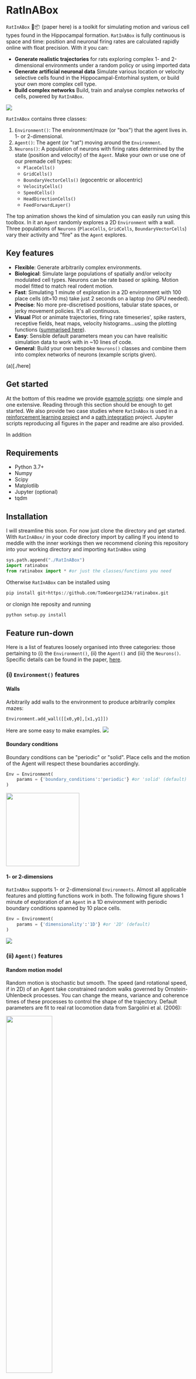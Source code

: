 #  RatInABox 

`RatInABox` 🐀📦 (paper here) is a toolkit for simulating motion and various cell types found in the Hippocampal formation. `RatInABox` is fully continuous is space and time: position and neuronal firing rates are calculated rapidly online with float precision. With it you can:

* **Generate realistic trajectories** for rats exploring complex 1- and 2-dimensional environments under a random policy or using imported data
* **Generate artificial neuronal data** Simulate various location or velocity selective cells found in the Hippocampal-Entorhinal system, or build your own more complex cell type. 
* **Build complex networks** Build, train and analyse complex networks of cells, powered by `RatInABox`. 

<img src="./readme_figs/riab.gif">

`RatInABox` contains three classes: 

1. `Environment()`: The environment/maze (or "box") that the agent lives in. 1- or 2-dimensional.
2. `Agent()`: The agent (or "rat") moving around the `Environment`. 
3. `Neurons()`: A population of neurons with firing rates determined by the state (position and velocity) of the `Agent`. Make your own or use one of our premade cell types: 
    * `PlaceCells()`
    * `GridCells()`
    * `BoundaryVectorCells()` (egocentric or allocentric)
    * `VelocityCells()`
    * `SpeedCells()`
    * `HeadDirectionCells()`
    * `FeedForwardLayer()`

The top animation shows the kind of simulation you can easily run using this toolbox. In it an `Agent` randomly explores a 2D `Environment` with a wall. Three populations of `Neurons` (`PlaceCells`, `GridCells`, `BoundaryVectorCells`) vary their activity and "fire" as the `Agent` explores. 

## Key features

* **Flexible**: Generate arbitrarily complex environments. 
* **Biological**: Simulate large populations of spatially and/or velocity modulated cell types. Neurons can be rate based or spiking. Motion model fitted to match real rodent motion. 
* **Fast**: Simulating 1 minute of exploration in a 2D environment with 100 place cells (dt=10 ms) take just 2 seconds on a laptop (no GPU needed).
* **Precise**: No more pre-discretised positions, tabular state spaces, or jerky movement policies. It's all continuous. 
* **Visual** Plot or animate trajectories, firing rate timeseries', spike rasters, receptive fields, heat maps, velocity histograms...using the plotting functions ([summarised here](./example_scripts/list_of_plotting_fuctions.md)). 
* **Easy**: Sensible default parameters mean you can have realisitic simulation data to work with in ~10 lines of code.
* **General**: Build your own bespoke `Neurons()` classes and combine them into complex networks of neurons (example scripts given).

(a)[./here]

## Get started 
At the bottom of this readme we provide [example scripts](./example_scripts/): one simple and one extensive. Reading through this section should be enough to get started. We also provide two case studies where `RatInABox` is used in a [reinforcement learning project](./example_scripts/reinforcement_learning_example.ipynb) and a [path integration](./example_scripts/path_integration_example.ipynb) project. Jupyter scripts reproducing all figures in the paper and readme are also provided.

In addition 

## Requirements
* Python 3.7+
* Numpy
* Scipy
* Matplotlib
* Jupyter (optional)
* tqdm

## Installation 
I will streamline this soon. For now just clone the directory and get started. With `RatInABox/` in your code directory import by calling 
If you intend to meddle with the inner workings then we recommend cloning this repository into your working directory and importing `RatInABox` using
```python
sys.path.append("./RatInABox")
import ratinabox
from ratinabox import * #or just the classes/functions you need
```

Otherwise `RatInABox` can be installed using
```python
pip install git+https://github.com/TomGeorge1234/ratinabox.git
```
or clonign hte reposity and running 
```python
python setup.py install
```
## Feature run-down
Here is a list of features loosely organised into three categories: those pertaining to (i) the `Environment()`, (ii) the `Agent()` and (iii) the `Neurons()`. Specific details can be found in the paper, [here](link/to/paper/on/arxiv). 


### (i) `Environment()` features
#### Walls 
Arbitrarily add walls to the environment to produce arbitrarily complex mazes:
```python 
Environment.add_wall([[x0,y0],[x1,y1]])
```
Here are some easy to make examples.
![](./readme_figs/walls.png)

#### Boundary conditions 
Boundary conditions can be "periodic" or "solid". Place cells and the motion of the Agent will respect these boundaries accordingly. 
```python
Env = Environment(
    params = {'boundary_conditions':'periodic'} #or 'solid' (default)
) 
```
<img src="./readme_figs/boundary_conditions.png" height="200">

#### 1- or 2-dimensions 
`RatInABox` supports 1- or 2-dimensional `Environments`. Almost all applicable features and plotting functions work in both. The following figure shows 1 minute of exploration of an `Agent` in a 1D environment with periodic boundary conditions spanned by 10 place cells. 
```python 
Env = Environment(
    params = {'dimensionality':'1D'} #or '2D' (default)
) 
```
![](./readme_figs/one_dimension.png)



### (ii) `Agent()` features

#### Random motion model
Random motion is stochastic but smooth. The speed (and rotational speed, if in 2D) of an Agent take constrained random walks governed by Ornstein-Uhlenbeck processes. You can change the means, variance and coherence times of these processes to control the shape of the trajectory. Default parameters are fit to real rat locomotion data from Sargolini et al. (2006): 

<img src="./readme_figs/riab_vs_sargolini.gif" width="50%" height="50%">

The default parameters can be changed to obtain different style trajectories. The following set of trajectories were generated by modifying the rotational speed parameter `Agent.rotational_velocity_std`:

```python
Agent.speed_mean = 0.08 #m/s
Agent.speed_coherence_time = 0.7
Agent.rotation_velocity_std = 120 * np.pi/180 #radians 
Agent.rotational_velocity_coherence_time = 0.08
```
<img src="./readme_figs/motion_model.png" height="200">


#### Importing trajectories
`RatInABox` supports importing external trajectory data (rather than using the in built random motion policy). Imported data can be of low temporal resolution. It will be smoothly upsampled using a cubic splines interpolation technique. We provide a 10 minute trajectory from the open-source data set of Sargolini et al. (2006) ready to import. In the following figure blue shows (low resolution) trajectory data imported into an `Agent()` and purple shows the smoothly upsampled trajectory taken by the `Agent()` during exploration. 
```python
Agent.import_trajectory(dataset='sargolini')
#or 
Agent.import_trajectory(times=array_of_times,
                        positions=array_of_positions)

```
<img src="./readme_figs/imported_trajectory.png" height="200">

#### Policy control 
By default the movement policy is an random and uncontrolled (e.g. displayed above). It is possible, however, to manually pass a "drift_velocity" to the Agent on each `update()` step. This 'closes the loop' allowing, for example, Actor-Critic systems to control the Agent policy. As a demonstration that this method can be used to control the agent's movement we set a radial drift velocity to encourage circular motion. We also use RatInABox to perform a simple model-free RL task and find a reward hidden behind a wall (the full script is given as an example script [here](./example_scripts/example_script_reinforcement_lerning.ipynb))
```python
Agent.update(drift_velocity=drift_velocity)
```
<img src="./readme_figs/motion.gif" height="200">

#### Wall repelling 
Under the random motion policy, walls in the environment mildly "repel" the agent. Coupled with the finite turning speed this replicates an effect (known as thigmotaxis and linked to anxiety) where the agent is biased to over-explore near walls and corners (as shown in these heatmaps) matching real rodent behaviour. It can be turned up or down with the `anxiety` parameter.
```python 
Αgent.thigmotaxis = 0.8 #1 = high thigmotaxis (left plot), 0 = low (right)
```
<img src="./readme_figs/wall_repel.png" height="220">


### (iii) `Neurons()` features 

#### Multiple cell types: 
We provide a list of premade `Neurons()` subclasses. These include: 

* `PlaceCells(Neurons)` 
* `GridCells(Neurons)`
* `BoundaryVectorCells(Neurons)` (can be egocentric or allocentric)
* `VelocityCells(Neurons)`
* `SpeedCells(Neurons)`
* `HeadDirectionCells(Neurons)`
* `FeedForwardLayer(Neurons)` - calculates activated weighted sum of inputs from a provide list of input `Neurons()` layers.

This last class, `FeedForwardLayer` deserves special mention. Instead of its firing rate being determined explicitly by the state of the `Agen` it summates synaptic inputs from a provided list of input layers (which can be any `Neurons` subclass). This layer is the building block for how more complex networks can be studied using `RatInABox`. 

Place cells come in multiple types (give by `params['description']`):
* `"gaussian"`: normal gaussian place cell 
* `"gaussian_threshold"`: gaussian thresholded at 1 sigma
* `"diff_of_gaussian"`: gaussian(sigma) - gaussian(1.5 sigma)
* `"top_hat"`: circular receptive field, max firing rate within, min firing rate otherwise
* `"one_hot"`: the closest palce cell to any given location is established. This and only this cell fires. 

This last place cell type, `"one_hot"` is particularly useful as it essentially rediscretises space and tabularises the state space (gridworld again). This can be used to  contrast and compare learning algorithms acting over continuous vs discrete state spaces. 

#### `PlaceCell()` geometry
Choose how you want `PlaceCells` to interact with walls in the `Environment`. We provide three types of geometries.  
<img src="./readme_figs/wall_geometry.png" height="220">

#### Spiking 
All neurons are rate based. However, at each update spikes are sampled as though neurons were Poisson neurons. These are stored in `Neurons.history['spikes']`. The max and min firing rates can be set with `Neurons.max_fr` and  `Neurons.min_fr`.
```
Neurons.plot_ratemap(spikes=True)
```
<img src="./readme_figs/spikes.png" height="180">


#### Rate maps 
`PlaceCells()`, `GridCells()` and allocentric `BoundaryVectorCells()` (among others) have firing rates which depend exclusively on the position of the agent. These rate maps can be displayed by querying their firing rate at an array of positions spanning the environment, then plotting. This process is done for you using the function `Neurons.plot_rate_map()`. 

More generally, however, cells firing is not only determined by position but potentially other factors (e.g. velocity or historical effects if the layer is part of a recurrent network). In these cases the above method of plotting rate maps will fail. A more robust way to display the receptive field is to plot a heatmap of the positions of the Agent has visited where each positions contribution to a bin is weighted by the firing rate observed at that position. Over time, as coverage become complete, the firing fields become visible.
```
Neurons.plot_rate_map() #attempted to plot analytic rate map 
Neurons.plot_rate_map(by_history=True) #plots rate map by firing-rate-weighted position heatmap
``` 
<img src="./readme_figs/rate_map.png" height="400">

#### More complex Neuron types
We encourage users to create their own subclasses of `Neurons()`. This is easy to do, see comments in the `Neurons()` class within the [code](./ratinabox.py) for explanation. For example in the case study scripts we create bespoke `ValueNeuron(Neurons)` and `PyramidalNeurons(Neurons)` classes. By forming these classes from the parent `Neurons()` class, the plotting and analysis features described above remain available to these bespoke Neuron types. 


## Example Scripts

### Example 1: Simple
Full script [here (./example_scripts/simple_example.ipynb)](./example_scripts/simple_example.ipynb). Initialise a 2D environment. Initialise an agent in the environment. Initialise some place cells. Simulate for 20 seconds. Print table of times, position and firing rates and plot trajectory and rate timeseries'. 

```python
import ratinabox
from ratinabox import *

#Initialise an Environment, an Agent and some place cells 
Env = Environment()
Ag = Agent(Env)
PCs = PlaceCells(Ag)

#Explore for 20 seconds
for i in range(int(20/Ag.dt)):
    Ag.update()
    PCs.update()

#Print outouts 
print(Ag.history['t'][:10])
print(Ag.history['pos'][:10])
print(PCs.history['firingrate'][:10])

#Plot outputs
Ag.plot_trajectory()
PCs.plot_rate_timeseries()
```

### Example 2: Extensive
In this example we go a bit further. it can be found [here (./example_scripts/extensive_example.ipynb)](./example_scripts/extensive_example.ipynb).
1. Initialise environment. A rectangular environment of size 2 x 1 meters. 
2. Add walls. Dividing the environment into two equal rooms. 
3. Add Agent. Place the Agent at coordinates (0.5,0.5). Set the speed scale of the agent to be 20 cm/s.
4. Add place cells. 100 Gaussian threshold place cells. Set the radius to 40 cm. Set their wall geometry to "line_of_sight". Set the location of the 100th place cells to be near the middle of the doorway at coordinates(1.1,0.5). Set the max firing rate of these place cells to 3 Hz and the min firing rate (e.g. baseline) of 0.1 Hz. 
5. Add boundary vector cells. 30 of them. 
6. Simulate. For 10 minutes of random motio with a timestep of dt=10 ms. 
7. Plot trajectory. Plot final 30 seconds from t=4min30 to t=5mins seconds overlayed onto a heatmap of the trajectory over the full period. 
8. Plot timeseries. For 12 randomly chosen boundary vector cells. From t_start = 0 s to t_end = 60 s. Include spikes. 
9. Plot place cells. Show a scatter plot of the centres of the place cells. 
10. Plot rate maps. For 3 randomly chosen place cells. Then, below this, plot a rate map of the same 5 place cells but as calculated using the firing-rate-weighted position historgram. Include spikes on the latter rate maps. 

Despite the complexity of the above simulation it requires only ~40 lines of code and takes ~1.5 minutes to run on a laptop (or just 5 seconds whith dt=200 ms, which is still stable).

``` python 
import ratinabox
from ratinabox import *

# 1 Initialise environment.
Env = Environment(
    params = {'aspect':2,
               'scale':1})

# 2 Add walls. 
Env.add_wall([[1,0],[1,0.35]])
Env.add_wall([[1,0.65],[1,1]])

# 3 Add Agent.
Ag = Agent(Env,
           params={'speed_mean':0.2})
Ag.pos = np.array([0.5,0.5])

# 4 Add place cells. 
PCs = PlaceCells(Ag,
                 params={'n':100,
                         'description':'gaussian_threshold',
                         'widths':0.40,
                         'wall_geometry':'line_of_sight',
                         'max_fr':5,
                         'min_fr':0.1})
PCs.place_cell_centres[99] = np.array([1.1,0.5])

# 5 Add boundary vector cells.
BVCs = BoundaryVectorCells(Ag,
                params = {'n':30,})

# 6 Simulate. 
dt = 10e-3 
T = 10*60
from tqdm import tqdm #gives time bar
for i in tqdm(range(int(T/dt))):
    Ag.update(dt=dt)
    PCs.update()
    BVCs.update()

# 7 Plot trajectory. 
fig, ax = Ag.plot_position_heatmap()
fig, ax = Ag.plot_trajectory(t_start=50,t_end=60,fig=fig,ax=ax)

# 8 Plot timeseries. 
fig, ax = BVCs.plot_rate_timeseries(t_start=0,t_end=60,chosen_neurons='12',spikes=True)

# 9 Plot place cells. 
fig, ax = PCs.plot_place_cell_locations()
# 10 Plot rate maps. 
fig, ax = PCs.plot_rate_map(chosen_neurons='3',method='analytic')
fig, ax = PCs.plot_rate_map(chosen_neurons='3',method='history',spikes=True)

# 11 Display BVC rate maps and polar receptive fields
fig, ax = BVCs.plot_rate_map(chosen_neurons='2')
fig, ax = BVCs.plot_BVC_receptive_field(chosen_neurons='2')
```

### Example 3: `RatInABox` for reinforcement learning. 
`RatInABox` is used in a reinforcement learning project. An `Agent` exploring in 2D must find a reward hidden behind a wall. In this script we explain how to define a bespoke `Neurons()` subclass (the `ValueNeuron`) which can be trained, using continuous TD learning, to learn the value function for a given policy. The policy in turn is then biased such that the `Agent` follows the gradient of the value function and "ascends" the value map, approaching reward. 

Script (and more detailed description) can be found here [./example_scripts/reinforcement_learning_example.ipynb](./example_scripts/reinforcement_learning_example.ipynb)

### Example 4: `RatInABox` for path integration
`RatInABox` is used to build a netwokr capable of learning to "path integrate" it's position in the absence of sensory input. A set of bespoke `PyramidalNeurons` encoding the `Agent`s position in a 1D `Environment` learn, using a local Hebbian learning rule, to become a ring-attractor network which can maintain position estimate in the absence of sensory drive. Inputs from velocity neurons (also learned) "push" the bump of activity around the ring attractor in correspondence with the position. 

Script (and more detailed description) can be found here [./example_scripts/path_interation_example.ipynb](./example_scripts/path_integration_example.ipynb)


## Contribute 
`RatInABox` is an open source project, and we actively encourage community contributions. These can take various forms, such as new movement policies, new cells types, new plotting functions, new geometries, bug fixes, documentation, citations of relevant work, or additional experiment notebooks. If there is a small contribution you would like to make, please feel free to open a pull request, and we can review it. If you would like to add a new `Neurons` class please pull request it into the [`contribs`](./contribs) directory. If there is a larger contribution you are considering please contact the correponding author at `tomgeorge1@btinternet.com`. 

## Cite
If you use `RatInABox` in your research or educational material, please cite the work as follows: `my wicked bibtex citation`
The research paper corresponding to the above citation can be found [here](link/to/my/paper).

## 
<img src="./readme_figs/riab.png" height="200">
